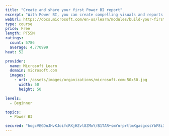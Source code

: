 ```yaml
---
title: "Create and share your first Power BI report"
excerpt: "With Power BI, you can create compelling visuals and reports. In this module, you learn how to use Power BI Desktop to connect to data, build visuals, and create a report that you can share with others in your organization. You then learn how to publish the report to the Power BI service, so that others can see your insights and benefit from your work."
webUrl: https://docs.microsoft.com/en-us/learn/modules/build-your-first-power-bi-report/
type: course
price: Free
length: PT55M
ratings:
  count: 5786
  average: 4.770999
heat: 52

provider:
  name: Microsoft Learn
  domain: microsoft.com
  images:
    - url: /assets/images/organizations/microsoft.com-50x50.jpg
      width: 50
      height: 50

levels:
  - Beginner

topics:
  - Power BI

secured: "hogcVEGDnJHvKJoifcRXjHZvl8ZMoY/B1TAR+smYnrprtlmXgasgcssYbF8i3X2XfcD2ouHa1IU5Dndn2BwcZORMT4VQ1k/dqBFpN3XkWGGZbUvbVQMvq05FMcQim0+ErVpZotTI4XBYIK1aCiv25zuj+HZjSrxWovlndCTUcPdLch5A/zufdB34AZ8cnTq9tmZWYP57pjwjTqOwWK+3O/iqEV1NErdkIayB88GS11nUXHhtI/NpXe7lHS+vxYVcaEYe/4v5upynsDW9eO0YF3x40w8sYPH9Rfg2MfpgcPfmuDhVjRybeAwcbgyYYPC4JNNTIErRR5fvwiihnsyby7cmLGZsfkoDzJULo1jMfpk5MCIgdPkdhBxXz/Qu3c8ZMmsERmhpzoSzoecR56tpyCNbxw5+TQfDX/hwGVmfLiM=;1I0m7JJXIPM6vfgemVsi9w=="
---
```


